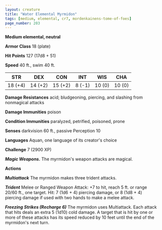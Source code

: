 ```yaml
---
layout: creature
title: "Water Elemental Myrmidon"
tags: [medium, elemental, cr7, mordenkainens-tome-of-foes]
page_number: 203
---
```


**Medium elemental, neutral**

**Armor Class** 18 (plate)

**Hit Points** 127  (17d8 + 51)

**Speed** 40 ft., swim 40 ft.

|   STR   |   DEX   |   CON   |   INT   |   WIS   |   CHA   |
|:-------:|:-------:|:-------:|:-------:|:-------:|:-------:|
| 18 (+4) | 14 (+2) | 15 (+2) | 8 (-1) | 10 (0) | 10 (0) |

**Damage Resistances** acid; bludgeoning, piercing, and slashing from nonmagical attacks

**Damage Immunities** poison

**Condition Immunities** paralyzed, petrified, poisoned, prone

**Senses** darkvision 60 ft., passive Perception 10

**Languages** Aquan, one language of its creator's choice

**Challenge** 7 (2900 XP)

***Magic Weapons.*** The myrmidon's weapon attacks are magical.

**Actions**

***Multiattack*** The myrmidon makes three trident attacks.

***Trident*** Melee or Ranged Weapon Attack: +7 to hit, reach 5 ft. or range 20/60 ft., one target. Hit: 7 (1d6 + 4) piercing damage, or 8 (1d8 + 4) piercing damage if used with two hands to make a melee attack.

***Freezing Strikes (Recharge 6)*** The myrmidon uses Multiattack. Each attack that hits deals an extra 5 (1d10) cold damage. A target that is hit by one or more of these attacks has its speed reduced by 10 feet until the end of the myrmidon's next turn.